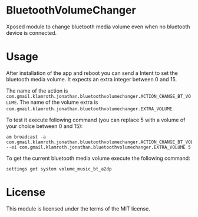 # BluetoothVolumeChanger
Xposed module to change bluetooth media volume even when no bluetooth device is connected.

# Usage
After installation of the app and reboot you can send a Intent to set the bluetooth media volume. It expects an extra integer between 0 and 15.

The name of the action is `com.gmail.klamroth.jonathan.bluetoothvolumechanger.ACTION_CHANGE_BT_VOLUME`. The name of the volume extra is `com.gmail.klamroth.jonathan.bluetoothvolumechanger.EXTRA_VOLUME`.

To test it execute following command (you can replace 5 with a volume of your choice between 0 and 15):
```
am broadcast -a com.gmail.klamroth.jonathan.bluetoothvolumechanger.ACTION_CHANGE_BT_VOLUME --ei com.gmail.klamroth.jonathan.bluetoothvolumechanger.EXTRA_VOLUME 5
```

To get the current bluetooth media volume execute the following command:
```
settings get system volume_music_bt_a2dp
```

# License
This module is licensed under the terms of the MIT license.
